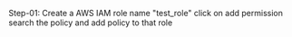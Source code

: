 Step-01:
    Create a AWS IAM role name "test_role"
    click on add permission 
    search the policy and add policy to that role 

